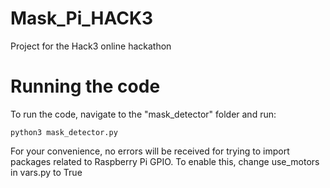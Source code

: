 # Mask_Pi_HACK3
Project for the Hack3 online hackathon

# Running the code

To run the code, navigate to the "mask_detector" folder and run:

```
python3 mask_detector.py

```
For your convenience, no errors will be received for trying to import packages related to Raspberry Pi GPIO. To enable this, change use_motors in vars.py to True



